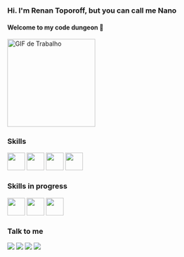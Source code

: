           
### Hi. I'm Renan Toporoff, but you can call me Nano 
#### Welcome to my code dungeon 🏰  

<p align="left">
  <img src="https://media.giphy.com/media/ADD4w6XgqLBJohQdBK/giphy.gif" alt="GIF de Trabalho" width="200" height="200">
</p>

### Skills

<img src="https://cdn.jsdelivr.net/gh/devicons/devicon/icons/html5/html5-plain-wordmark.svg" width="40" height="40" />   <img src="https://cdn.jsdelivr.net/gh/devicons/devicon/icons/css3/css3-plain-wordmark.svg" width="40" height="40" />  <img src="https://cdn.jsdelivr.net/gh/devicons/devicon/icons/javascript/javascript-plain.svg" width="40" height="40" />   <img src="https://cdn.jsdelivr.net/gh/devicons/devicon/icons/git/git-plain-wordmark.svg" width="40" height="40" />
                
     

### Skills in progress

<img src="https://cdn.jsdelivr.net/gh/devicons/devicon/icons/react/react-original-wordmark.svg" width="40" height="40" /> <img src="https://cdn.jsdelivr.net/gh/devicons/devicon/icons/tailwindcss/tailwindcss-plain.svg" width="40" height="40" /> <img src="https://cdn.jsdelivr.net/gh/devicons/devicon/icons/python/python-original-wordmark.svg" width="40" height="40" />

    
          

### Talk to me
<div>
<a href="https://instagram.com/nanoroff" target="_blank"><img loading="lazy" src="https://img.shields.io/badge/-Instagram-%23E4405F?style=for-the-badge&logo=instagram&logoColor=white" target="_blank"></a>
<a href="https://www.twitch.tv/nanoroff" target="_blank"><img loading="lazy" src="https://img.shields.io/badge/Twitch-9146FF?style=for-the-badge&logo=twitch&logoColor=white" target="_blank"></a>
<a href = "mailto:renan.toporoff@gmail.com"><img loading="lazy" src="https://img.shields.io/badge/Gmail-D14836?style=for-the-badge&logo=gmail&logoColor=white" target="_blank"></a>
<a href="https://www.linkedin.com/in/rtoporoff" target="_blank"><img loading="lazy" src="https://img.shields.io/badge/-LinkedIn-%230077B5?style=for-the-badge&logo=linkedin&logoColor=white" target="_blank"></a>   
</div>

<!--
<div>
<a href="https://github.com/rtoporoff">
<img loading="lazy" height="180em" src="https://github-readme-stats.vercel.app/api/top-langs/?username=rtoporoff&layout=compact&langs_count=7&theme=dracula"/>
  <br>
<img loading="lazy" height="180em" src="https://github-readme-stats.vercel.app/api?username=rtoporoff&show_icons=true&theme=dracula&include_all_commits=true&count_private=true"/>
</div>  -->

